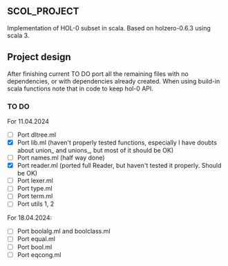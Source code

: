 ## SCOL_PROJECT

Implementation of HOL-0 subset in scala. Based on holzero-0.6.3 using scala 3.

## Project design

After finishing current TO DO port all the remaining files with
no dependencies, or with dependencies already created.
When using build-in scala functions note that in code to keep
hol-0 API.

### TO DO

For 11.04.2024

- [ ] Port dltree.ml
- [x] Port lib.ml (haven't properly tested functions, especially I have doubts about union_ and unions_, but most of it should be OK)
- [ ] Port names.ml (half way done)
- [x] Port reader.ml  (ported full Reader, but haven't tested it properly. Should be OK)
- [ ] Port lexer.ml
- [ ] Port type.ml
- [ ] Port term.ml
- [ ] Port utils 1, 2

For 18.04.2024:

- [ ] Port boolalg.ml and boolclass.ml
- [ ] Port equal.ml
- [ ] Port bool.ml
- [ ] Port eqcong.ml
